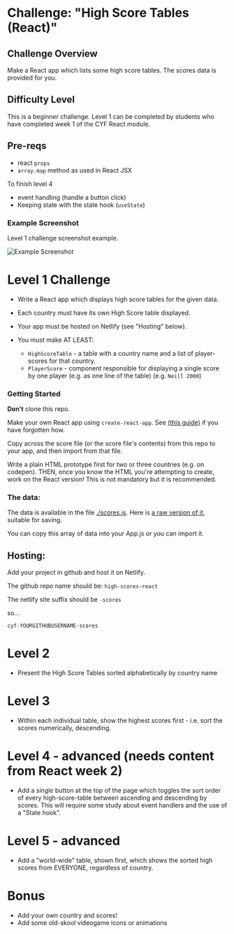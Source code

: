 # Challenge: "High Score Tables (React)"

## Challenge Overview

Make a React app which lists some high score tables. The scores data is provided for you.

## Difficulty Level

This is a beginner challenge.  Level 1 can be completed by students who have completed week 1 of the CYF React module.

## Pre-reqs

- react `props`
- `array.map` method as used in React JSX

To finish level 4

- event handling (handle a button click)
- Keeping state with the state hook (`useState`)

### Example Screenshot

Level 1 challenge screenshot example.

![Example Screenshot](./example-screenshots/react-high-score-tables-example-layout.png)

# Level 1 Challenge

* Write a React app which displays high score tables for the given data.

* Each country must have its own High Score table displayed.

* Your app must be hosted on Netlify (see "Hosting" below).

* You must make AT LEAST:
  - `HighScoreTable` - a table with a country name and a list of player-scores for that country.
  - `PlayerScore` - component responsible for displaying a single score by one player (e.g. as one line of the table) (e.g. `Neill 2000`)

### Getting Started

**Don't** clone this repo.

Make your own React app using `create-react-app`.  See [(this guide)](https://syllabus.codeyourfuture.io/guides/creating-a-react-app) if you have forgotten how.

Copy across the score file (or the score file's contents) from this repo to your app, and then import from that file.

Write a plain HTML prototype first for two or three countries (e.g. on codepen).  THEN, once you know the HTML you're attempting to create, work on the React version!  This is not mandatory but it is recommended.

### The data:

The data is available in the file [./scores.js](./scores.js).   Here is [a raw version of it](https://raw.githubusercontent.com/codeyourfuture/cyf-react-challenges/master/challenge-high-score-tables/scores.js), suitable for saving.

You can copy this array of data into your App.js or you can import it.

## Hosting:

Add your project in github and host it on Netlify.

The github repo name should be:
`high-scores-react`

The netlify site suffix should be `-scores`

so...

`cyf-YOURGITHUBUSERNAME-scores`

# Level 2

- Present the High Score Tables sorted alphabetically by country name

# Level 3

- Within each individual table, show the highest scores first - i.e. sort the scores numerically, descending.

# Level 4 - advanced (needs content from React week 2)
- Add a _single_ button at the top of the page which toggles the sort order of every high-score-table between ascending and descending by scores.  This will require some study about event handlers and the use of a "State hook".

# Level 5 - advanced

- Add a "world-wide" table, shown first, which shows the sorted high scores from EVERYONE, regardless of country.

# Bonus
- Add your own country and scores!
- Add some old-skool videogame icons or animations
